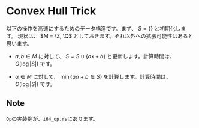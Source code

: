 # Convex Hull Trick
以下の操作を高速にするためのデータ構造です。まず、 $S = \{\}$ と初期化します。
現状は、 $M = \Z, \Q$ としておきます。それ以外への拡張可能性はあると思います。

- $a, b \in M$ に対して、 $S = S \cup \{ ax + b \}$ と更新します。計算時間は、 $O(\log |S|)$ です。

- $\alpha \in M$ に対して、 $\min \{ a \alpha + b \in S\}$ を計算します。計算時間は、 $O(\log |S|)$ です。

## Note
`Op`の実装例が、`i64_op.rs`にあります。

